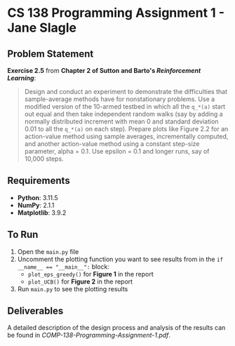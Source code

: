 # CS 138 Programming Assignment 1 - Jane Slagle

## Problem Statement
**Exercise 2.5** from **Chapter 2 of Sutton and Barto's _Reinforcement Learning_**:

> Design and conduct an experiment to demonstrate the difficulties that sample-average methods
> have for nonstationary problems. Use a modified  version of the 10-armed testbed in which all
> the `q_*(a)` start out equal and then take independent random walks (say by adding a normally
> distributed increment with mean 0 and standard deviation 0.01 to all the `q_*(a)` on each step).
> Prepare plots like Figure 2.2 for an action-value method using sample averages, incrementally
> computed, and another action-value method using a constant step-size parameter, alpha = 0.1. Use
> epsilon = 0.1 and longer runs, say of 10,000 steps.

## Requirements
- **Python**: 3.11.5
- **NumPy**: 2.1.1
- **Matplotlib**: 3.9.2

## To Run
1. Open the `main.py` file
2. Uncomment the plotting function you want to see results from in the `if __name__ == "__main__":` block:
   - `plot_eps_greedy()` for **Figure 1** in the report
   - `plot_UCB()` for **Figure 2** in the report
3. Run `main.py` to see the plotting results

## Deliverables
A detailed description of the design process and analysis of the results can be found in _COMP-138-Programming-Assignment-1.pdf_.
